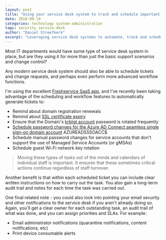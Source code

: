 ```yaml
---
layout: post
title: "Using your service desk system to track and schedule important & security-related tasks"
date: 2018-09-19
categories: technology system-administration
tags: security service-desk
author: "Daniel Streefkerk"
excerpt: "Leveraging service desk systems to automate, track and schedule important security-related tasks like certificate renewals, password rotations, and domain registrations to ensure continuity regardless of staff turnover."
---
```


Most IT departments would have some type of service desk system in place, but are they using it for more than just the basic support scenarios and change control?

Any modern service desk system should also be able to schedule tickets and change requests, and perhaps even perform more advanced workflow functions.

I'm using the excellent [Freshservice SaaS app](https://freshservice.com/solutions/task-scheduler), and I've recently been taking advantage of the scheduling and workflow features to automatically generate tickets to:

- Remind about domain registration renewals
- Remind about [SSL certificate expiry](https://nakedsecurity.sophos.com/2017/10/03/how-forgetting-to-renew-a-domain-name-cost-3m/)
- Ensure that the Domain's [krbtgt account](https://adsecurity.org/?p=483) password is rotated frequently
- [Schedule password changes for the Azure AD Connect seamless single sign-on domain account](https://www.dsinternals.com/en/impersonating-office-365-users-mimikatz/) AZUREADSSSOACC$
- Schedule manual password changes for service accounts that don't support the use of Managed Service Accounts (or gMSAs)
- Schedule guest Wi-Fi network key rotation

> Moving these types of tasks out of the minds and calendars of individual staff is important. It ensures that these sometimes critical actions continue regardless of staff turnover.

Another benefit is that within each scheduled ticket you can include clear written instructions on how to carry out the task. You also gain a long-term audit trail and notes for each time the task was carried out.

One final related note - you could also look into pointing your email security and other notifications to the service desk if you aren't already doing so. Again, you'll get a clear owner for each outstanding task, an audit trail of what was done, and you can assign priorities and SLAs. For example:

- Email administrator notifications (quarantine notifications, content notifications, etc)
- Print device consumable alerts
